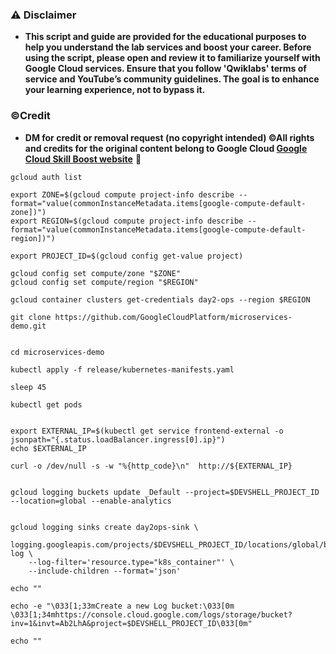 ### ⚠️ Disclaimer
- **This script and guide are provided for  the educational purposes to help you understand the lab services and boost your career. Before using the script, please open and review it to familiarize yourself with Google Cloud services. Ensure that you follow 'Qwiklabs' terms of service and YouTube’s community guidelines. The goal is to enhance your learning experience, not to bypass it.**

### ©Credit
- **DM for credit or removal request (no copyright intended) ©All rights and credits for the original content belong to Google Cloud [Google Cloud Skill Boost website](https://www.cloudskillsboost.google/)** 🙏


```
gcloud auth list

export ZONE=$(gcloud compute project-info describe --format="value(commonInstanceMetadata.items[google-compute-default-zone])")
export REGION=$(gcloud compute project-info describe --format="value(commonInstanceMetadata.items[google-compute-default-region])")

export PROJECT_ID=$(gcloud config get-value project)

gcloud config set compute/zone "$ZONE"
gcloud config set compute/region "$REGION"

gcloud container clusters get-credentials day2-ops --region $REGION

git clone https://github.com/GoogleCloudPlatform/microservices-demo.git


cd microservices-demo

kubectl apply -f release/kubernetes-manifests.yaml

sleep 45

kubectl get pods


export EXTERNAL_IP=$(kubectl get service frontend-external -o jsonpath="{.status.loadBalancer.ingress[0].ip}")
echo $EXTERNAL_IP

curl -o /dev/null -s -w "%{http_code}\n"  http://${EXTERNAL_IP}


gcloud logging buckets update _Default --project=$DEVSHELL_PROJECT_ID --location=global --enable-analytics


gcloud logging sinks create day2ops-sink \
    logging.googleapis.com/projects/$DEVSHELL_PROJECT_ID/locations/global/buckets/day2ops-log \
    --log-filter='resource.type="k8s_container"' \
    --include-children --format='json'

echo ""

echo -e "\033[1;33mCreate a new Log bucket:\033[0m \033[1;34mhttps://console.cloud.google.com/logs/storage/bucket?inv=1&invt=Ab2LhA&project=$DEVSHELL_PROJECT_ID\033[0m"

echo ""
```
